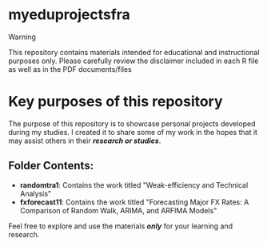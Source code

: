 # myeduprojectsfra

> [!WARNING]
> This repository contains materials intended for educational and instructional purposes only.
> Please carefully review the disclaimer included in each R file as well as in the PDF documents/files


# Key purposes of this repository 
The purpose of this repository is to showcase personal projects developed during my studies. I created it to share some of my work in the hopes that it may assist others in their ***research or studies***.

## Folder Contents:

- **randomtra1**: Contains the work titled "Weak-efficiency and Technical Analysis"
- **fxforecast11**: Contains the work titled "Forecasting Major FX Rates: A Comparison of Random Walk, ARIMA, and ARFIMA Models"

Feel free to explore and use the materials ***only*** for your learning and research.

